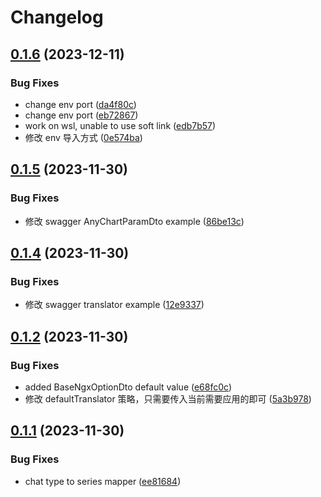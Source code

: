 # Changelog

## [0.1.6](https://github.com/james-curtis/ngx-portal-nest/compare/v0.1.5...v0.1.6) (2023-12-11)


### Bug Fixes

* change env port ([da4f80c](https://github.com/james-curtis/ngx-portal-nest/commit/da4f80cf225a11085e2cc90ed9e3ce4c245a7d21))
* change env port ([eb72867](https://github.com/james-curtis/ngx-portal-nest/commit/eb728679da5755d56585c2b04614996daf518394))
* work on wsl, unable to use soft link ([edb7b57](https://github.com/james-curtis/ngx-portal-nest/commit/edb7b5733c27bcbbb7fc5f086eefbcdc2ce4dc05))
* 修改 env 导入方式 ([0e574ba](https://github.com/james-curtis/ngx-portal-nest/commit/0e574ba0a8b7e9b65eb660353ac7e78732542573))

## [0.1.5](https://github.com/james-curtis/ngx-portal-nest/compare/v0.1.4...v0.1.5) (2023-11-30)


### Bug Fixes

* 修改 swagger AnyChartParamDto example ([86be13c](https://github.com/james-curtis/ngx-portal-nest/commit/86be13cd07e664d3ba70bb4b853766c61e163149))

## [0.1.4](https://github.com/james-curtis/ngx-portal-nest/compare/v0.1.3...v0.1.4) (2023-11-30)


### Bug Fixes

* 修改 swagger translator example ([12e9337](https://github.com/james-curtis/ngx-portal-nest/commit/12e933775dc9ceefa1ee403e2faeaa57152959de))

## [0.1.2](https://github.com/james-curtis/ngx-portal-nest/compare/v0.1.1...v0.1.2) (2023-11-30)


### Bug Fixes

* added BaseNgxOptionDto default value ([e68fc0c](https://github.com/james-curtis/ngx-portal-nest/commit/e68fc0c9d6be907f0c34d1b2013806a9c080f178))
* 修改 defaultTranslator 策略，只需要传入当前需要应用的即可 ([5a3b978](https://github.com/james-curtis/ngx-portal-nest/commit/5a3b978f436f86fdc3dbb789dfed5d5c2ece0e20))

## [0.1.1](https://github.com/james-curtis/ngx-portal-nest/compare/v0.1.0...v0.1.1) (2023-11-30)


### Bug Fixes

* chat type to series mapper ([ee81684](https://github.com/james-curtis/ngx-portal-nest/commit/ee8168417b8825b32da2fa25f2caf4373f40e659))
